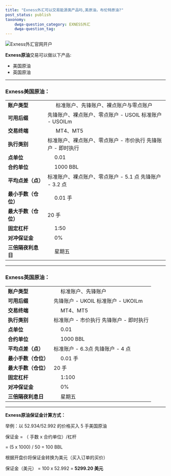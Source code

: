 ```yaml
---
title: "Exness外汇可以交易能源类产品吗,美原油，布伦特原油?"
post_status: publish
taxonomy:
    dwqa-question_category: EXNESS外汇
    dwqa-question_tag:
---
```


![Exness外汇官网开户](https://cdn.fendou.la/welaowei8/2019/01/Exness.svg)

**Exness原油**交易可以做以下产品:

- 美国原油
- 英国原油

* * *

### **Exness美国原油：**

<table class="tg" width="100%"><tbody><tr><td><strong>账户类型</strong></td><td>&nbsp; &nbsp; &nbsp; 标准账户、先锋账户、裸点账户与零点账户</td></tr><tr><td><strong>可用后缀</strong></td><td>先锋账户、裸点账户、零点账户 - USOIL 标准账户 - USOILm</td></tr><tr><td><strong>交易终端</strong></td><td>&nbsp; &nbsp; &nbsp; MT4、MT5</td></tr><tr><td><strong>执行类别</strong></td><td>标准账户、裸点账户、零点账户 - 市价执行 先锋账户 - 即时执行</td></tr><tr><td><strong>点单位</strong></td><td>&nbsp; &nbsp; &nbsp;0.01</td></tr><tr><td><strong>合约单位</strong></td><td>&nbsp; &nbsp; &nbsp;1000 BBL</td></tr><tr><td><strong>平均点差（点）</strong></td><td>标准账户、裸点账户、零点账户 - 5.1 点 先锋账户 - 3.2 点</td></tr><tr><td><strong>最小手数（仓位）</strong></td><td>&nbsp; &nbsp; &nbsp;0.01 手</td></tr><tr><td><strong>最大手数（仓位）</strong></td><td>20 手</td></tr><tr><td><strong>固定杠杆</strong></td><td>&nbsp; &nbsp; &nbsp;1:50</td></tr><tr><td><strong>对冲保证金</strong></td><td>&nbsp; &nbsp; &nbsp;0%</td></tr><tr><td><strong>三倍隔夜利息日</strong></td><td><strong>&nbsp; &nbsp; &nbsp;</strong>星期五</td></tr></tbody></table>

* * *

### **Exness英国原油：**

<table class="tg" width="100%"><tbody><tr><td><strong>账户类型</strong></td><td>&nbsp; &nbsp; &nbsp;标准账户、先锋账户</td></tr><tr><td><strong>可用后缀</strong></td><td>先锋账户 - UKOIL 标准账户 - UKOILm</td></tr><tr><td><strong>交易终端</strong></td><td>&nbsp; &nbsp; &nbsp;MT4、MT5</td></tr><tr><td><strong>执行类别</strong></td><td>标准账户 - 市价执行 先锋账户 - 即时执行</td></tr><tr><td><strong>点单位</strong></td><td>&nbsp; &nbsp; &nbsp;0.01</td></tr><tr><td><strong>合约单位</strong></td><td>&nbsp; &nbsp; &nbsp;1000 BBL</td></tr><tr><td><strong>平均点差（点）</strong></td><td>标准账户 - 6.3点 先锋账户 - 4 点</td></tr><tr><td><strong>最小手数（仓位）</strong></td><td>&nbsp; &nbsp; &nbsp;0.01 手</td></tr><tr><td><strong>最大手数（仓位）</strong></td><td>20 手</td></tr><tr><td><strong>固定杠杆</strong></td><td>&nbsp; &nbsp; &nbsp;1:100</td></tr><tr><td><strong>对冲保证金</strong></td><td>&nbsp; &nbsp; &nbsp;0%</td></tr><tr><td><strong>三倍隔夜利息日</strong></td><td><strong>&nbsp; &nbsp; &nbsp;</strong>星期五</td></tr></tbody></table>

* * *

**Exness原油保证金计算方式：**

举例：以 52.934/52.992 的价格买入 5 手美国原油

保证金 = （ 手数 x 合约单位）/杠杆

\= (5 x 1000) / 50 = 100 BBL

根据开盘价将保证金转换为美元（买入订单的买价）

保证金（美元） = 100 x 52.992 = **5299.20 美元**
